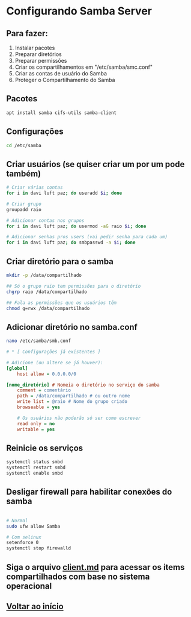 # Configurando Samba Server

## Para fazer:

1. Instalar pacotes
2. Preparar diretórios
3. Preparar permissões
4. Criar os compartilhamentos em "/etc/samba/smc.conf"
5. Criar as contas de usuário do Samba
6. Proteger o Compartilhamento do Samba

## Pacotes

```bash
apt install samba cifs-utils samba-client
```

## Configurações

```bash
cd /etc/samba
```

## Criar usuários (se quiser criar um por um pode também)

```bash
# Criar várias contas
for i in davi luft paz; do useradd $i; done

# Criar grupo
groupadd raio

# Adicionar contas nos grupos
for i in davi luft paz; do usermod -aG raio $i; done

# Adicionar senhas pros users (vai pedir senha para cada um)
for i in davi luft paz; do smbpasswd -a $i; done
```

## Criar diretório para o samba

```bash
mkdir -p /data/compartilhado

## Só o grupo raio tem permissões para o diretório
chgrp raio /data/compartilhado

## Fala as permissões que os usuários têm
chmod g=rwx /data/compartilhado
```

## Adicionar diretório no samba.conf

```bash
nano /etc/samba/smb.conf
```

```ini
# * [ Configurações já existentes ]

# Adicione (ou altere se já houver):
[global]
    host allow = 0.0.0.0/0

[nome_diretório] # Nomeia o diretório no serviço do samba
    comment = comentário
    path = /data/compartilhado # ou outro nome
    write list = @raio # Nome do grupo criado
    browseable = yes

    # Os usuários não poderão só ser como escrever
    read only = no
    writable = yes
```

## Reinicie os serviços

```bash
systemctl status smbd
systemctl restart smbd
systemctl enable smbd
```

## Desligar firewall para habilitar conexões do samba

```bash

# Normal
sudo ufw allow Samba

# Com selinux
setenforce 0
systemctl stop firewalld
```

## Siga o arquivo [client.md](02-samba-client.md) para acessar os items compartilhados com base no sistema operacional

## [Voltar ao início](/README.md)
